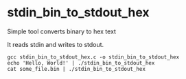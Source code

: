 # stdin_bin_to_stdout_hex
Simple tool converts binary to hex text

It reads stdin and writes to stdout.

    gcc stdin_bin_to_stdout_hex.c -o stdin_bin_to_stdout_hex
    echo 'Hello, World!' | ./stdin_bin_to_stdout_hex
    cat some_file.bin | ./stdin_bin_to_stdout_hex
